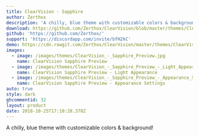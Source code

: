 ```yaml
---
title: ClearVision - Sapphire
author: Zerthox
description: 'A chilly, blue theme with customizable colors & background!'
download: https://github.com/Zerthox/ClearVision/blob/master/themes/ClearVision_Sapphire.theme.css
github: 'https://github.com/Zerthox/'
support: 'https://discordapp.com/invite/bfH2kC'
demo: https://cdn.rawgit.com/Zerthox/ClearVision/master/themes/ClearVision_Sapphire.theme.css
images:
  - image: /images/themes/ClearVision_-_Sapphire_Preview.jpg
    name: ClearVision Sapphire Preview
  - image: /images/themes/ClearVision_-_Sapphire_Preview_-_Light_Appearance.jpg
    name: ClearVision Sapphire Preview - Light Appearance
  - image: /images/themes/ClearVision_-_Sapphire_Preview_-_Appearance_Settings.jpg
    name: ClearVision Sapphire Preview - Appearance Settings
auto: true
style: dark
ghcommentid: 32
layout: product
date: 2018-10-25T17:10:28.378Z
---
```

A chilly, blue theme with customizable colors & background!